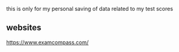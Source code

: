 
this is only for my personal saving of data related to my test scores


## websites
https://www.examcompass.com/